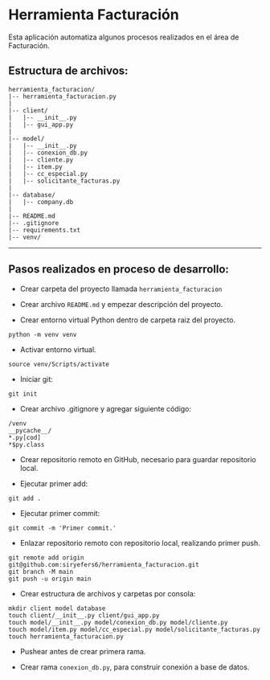 # Herramienta Facturación

Esta aplicación automatiza algunos procesos realizados en el área de Facturación.

## Estructura de archivos:
```
herramienta_facturacion/
|-- herramienta_facturacion.py
|
|-- client/
|   |-- __init__.py
|   |-- gui_app.py
|
|-- model/
|   |-- __init__.py
|   |-- conexion_db.py
|   |-- cliente.py
|   |-- item.py
|   |-- cc_especial.py
|   |-- solicitante_facturas.py
|
|-- database/
|   |-- company.db
|
|-- README.md
|-- .gitignore
|-- requirements.txt
|-- venv/
```

---

## Pasos realizados en proceso de desarrollo:

- Crear carpeta del proyecto llamada `herramienta_facturacion`

- Crear archivo `README.md` y empezar descripción del proyecto.

- Crear entorno virtual Python dentro de carpeta raiz del proyecto.
```terminal
python -m venv venv

```

- Activar entorno virtual.
```terminal
source venv/Scripts/activate

```

- Iniciar git:
```terminal
git init

```

- Crear archivo .gitignore y agregar siguiente código:
```.gitignore
/venv
__pycache__/
*.py[cod]
*$py.class

```

- Crear repositorio remoto en GitHub, necesario para guardar repositorio local.

- Ejecutar primer add:
```
git add .

```

- Ejecutar primer commit:
```
git commit -m 'Primer commit.'

```

- Enlazar repositorio remoto con repositorio local, realizando primer push.
```
git remote add origin git@github.com:siryefers6/herramienta_facturacion.git
git branch -M main
git push -u origin main

```

- Crear estructura de archivos y carpetas por consola:
```
mkdir client model database
touch client/__init__.py client/gui_app.py
touch model/__init__.py model/conexion_db.py model/cliente.py
touch model/item.py model/cc_especial.py model/solicitante_facturas.py
touch herramienta_facturacion.py

```

- Pushear antes de crear primera rama.

- Crear rama `conexion_db.py`, para construir conexión a base de datos.

